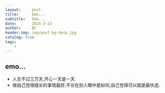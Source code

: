 ```yaml
---
layout:     post
title:      Emo...
subtitle:   Emo...
date:       2025-2-13
author:     BY
header-img: img/post-bg-desk.jpg
catalog: true
tags:
    - 
---
```



## emo...
* 人生不过三万天,开心一天是一天.
* 做自己觉得擅长的事情最好,不论在别人眼中是如何,自己觉得可以就是最优选.